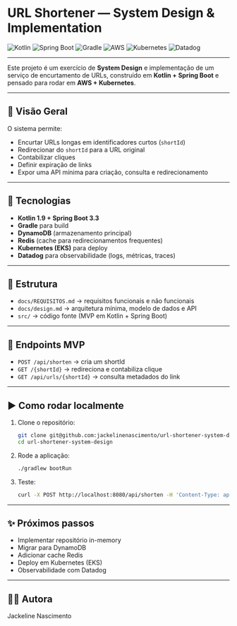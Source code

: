 # URL Shortener — System Design & Implementation

![Kotlin](https://img.shields.io/badge/Kotlin-1.9-blue?logo=kotlin)
![Spring Boot](https://img.shields.io/badge/Spring%20Boot-3.3-brightgreen?logo=springboot)
![Gradle](https://img.shields.io/badge/Gradle-8.8-02303A?logo=gradle)
![AWS](https://img.shields.io/badge/AWS-Cloud-orange?logo=amazonaws)
![Kubernetes](https://img.shields.io/badge/Kubernetes-EKS-326CE5?logo=kubernetes)
![Datadog](https://img.shields.io/badge/Observability-Datadog-632CA6?logo=datadog)

---

Este projeto é um exercício de **System Design** e implementação de um serviço de encurtamento de URLs, construído em **Kotlin + Spring Boot** e pensado para rodar em **AWS + Kubernetes**.

---

## 📌 Visão Geral
O sistema permite:
- Encurtar URLs longas em identificadores curtos (`shortId`)
- Redirecionar do `shortId` para a URL original
- Contabilizar cliques
- Definir expiração de links
- Expor uma API mínima para criação, consulta e redirecionamento

---

## 🚀 Tecnologias
- **Kotlin 1.9 + Spring Boot 3.3**
- **Gradle** para build
- **DynamoDB** (armazenamento principal)
- **Redis** (cache para redirecionamentos frequentes)
- **Kubernetes (EKS)** para deploy
- **Datadog** para observabilidade (logs, métricas, traces)

---

## 📂 Estrutura
- `docs/REQUISITOS.md` → requisitos funcionais e não funcionais
- `docs/design.md` → arquitetura mínima, modelo de dados e API
- `src/` → código fonte (MVP em Kotlin + Spring Boot)

---

## 🔑 Endpoints MVP
- `POST /api/shorten` → cria um shortId
- `GET /{shortId}` → redireciona e contabiliza clique
- `GET /api/urls/{shortId}` → consulta metadados do link

---

## ▶️ Como rodar localmente
1. Clone o repositório:
   ```bash
   git clone git@github.com:jackelinenascimento/url-shortener-system-design.git
   cd url-shortener-system-design
   ```

2. Rode a aplicação:
   ```bash
   ./gradlew bootRun
   ```

3. Teste:
   ```bash
   curl -X POST http://localhost:8080/api/shorten -H 'Content-Type: application/json' -d '{"url":"https://github.com/jackelinenascimento"}'
   ```
   
---

## ✨ Próximos passos

- Implementar repositório in-memory
- Migrar para DynamoDB
- Adicionar cache Redis
- Deploy em Kubernetes (EKS)
- Observabilidade com Datadog

---

## 👩‍💻 Autora

Jackeline Nascimento